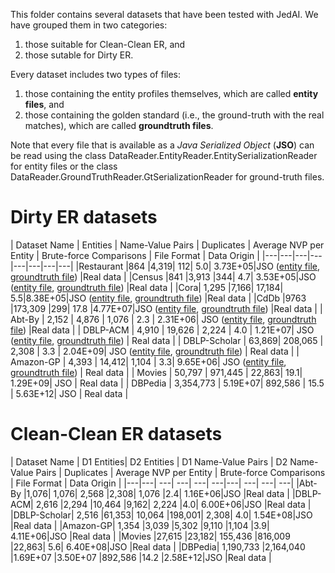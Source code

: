 This folder contains several datasets that have been tested with JedAI. We have grouped them in two categories: 
1) those suitable for Clean-Clean ER, and 
2) those sutable for Dirty ER. 

Every dataset includes two types of files: 
1) those containing the entity profiles themselves, which are called **entity files**, and 
2) those containing the golden standard (i.e., the ground-truth with the real matches), which are called **groundtruth files**.

Note that every file that is available as a *Java Serialized Object* (**JSO**) can be read using the class DataReader.EntityReader.EntitySerializationReader for entity files or the class DataReader.GroundTruthReader.GtSerializationReader for ground-truth files.

# Dirty ER datasets

| Dataset Name | Entities | Name-Value Pairs | Duplicates | Average NVP per Entity |	Brute-force Comparisons |
File Format | Data Origin | 
|---|---|---|---|---|---|---|---|
|Restaurant	|864	|4,319|	112|	5.0|	3.73E+05|JSO ([entity file](dirtyERfiles/restaurantProfiles), [groundtruth file](dirtyERfiles/restaurantDuplicates)) |Real data |
|Census	|841	|3,913	|344|	4.7|	3.53E+05|JSO ([entity file](dirtyERfiles/censusProfiles), [groundtruth file](dirtyERfiles/censusIdDuplicates)) |Real data |
|Cora|	1,295	|7,166|	17,184|	5.5|8.38E+05|JSO ([entity file](dirtyERfiles/coraProfiles), [groundtruth file](dirtyERfiles/coraIdDuplicates)) |Real data |
|CdDb	|9763	|173,309	|299|	17.8	|4.77E+07|JSO ([entity file](dirtyERfiles/cddbProfiles), [groundtruth file](dirtyERfiles/cddbIdDuplicates)) |Real data |
| Abt-By	| 2,152	| 4,876	| 1,076	| 2.3	| 2.31E+06| JSO ([entity file](dirtyERfiles/abtBuyProfiles), [groundtruth file](dirtyERfiles/abtBuyIdDuplicates)) |Real data |
| DBLP-ACM	| 4,910	| 19,626	| 2,224	| 4.0	| 1.21E+07| JSO ([entity file](dirtyERfiles/dblpAcmProfiles), [groundtruth file](dirtyERfiles/dblpAcmIdDuplicates)) | Real data |
| DBLP-Scholar	| 63,869| 	208,065	| 2,308	| 3.3	| 2.04E+09| JSO ([entity file](dirtyERfiles/dblpScholarProfiles), [groundtruth file](dirtyERfiles/dblpScholarIdDuplicates)) | Real data |
| Amazon-GP	| 4,393	| 14,412| 	1,104	| 3.3| 	9.65E+06| JSO ([entity file](dirtyERfiles/amazonGpProfiles), [groundtruth file](dirtyERfiles/amazonGpIdDuplicates)) | Real data |
| Movies	| 50,797 |	971,445	| 22,863| 	19.1| 	1.29E+09| JSO | Real data |
| DBPedia	| 3,354,773	| 5.19E+07| 	892,586	| 15.5	| 5.63E+12| JSO | Real data |


# Clean-Clean ER datasets

| Dataset Name | D1 Entities| D2 Entities | D1 Name-Value Pairs	| D2 Name-Value Pairs	| Duplicates | Average NVP per Entity	|
Brute-force Comparisons | File Format | Data Origin | 
|---|---| ---| ---| ---| ---|---| ---| ---| ---| 
|Abt-By	|1,076|	1,076|	2,568	|2,308|	1,076	|2.4|	1.16E+06|JSO |Real data |
|DBLP-ACM|	2,616	|2,294	|10,464	|9,162|	2,224	|4.0|	6.00E+06|JSO |Real data |
|DBLP-Scholar|	2,516	|61,353|	10,064	|198,001|	2,308|	4.0|	1.54E+08|JSO |Real data |
|Amazon-GP|	1,354	|3,039	|5,302	|9,110	|1,104	|3.9|	4.11E+06|JSO |Real data |
|Movies	|27,615	|23,182|	155,436	|816,009	|22,863|	5.6|	6.40E+08|JSO |Real data |
|DBPedia|	1,190,733	|2,164,040	|1.69E+07	|3.50E+07	|892,586	|14.2	|2.58E+12|JSO |Real data |
